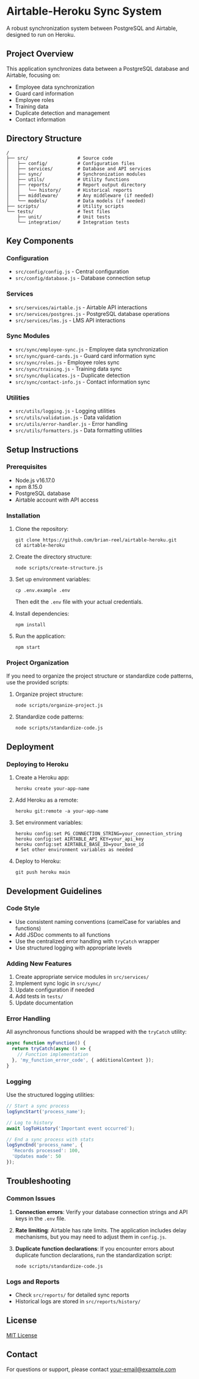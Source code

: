 # Airtable-Heroku Sync System

A robust synchronization system between PostgreSQL and Airtable, designed to run on Heroku.

## Project Overview

This application synchronizes data between a PostgreSQL database and Airtable, focusing on:

- Employee data synchronization
- Guard card information
- Employee roles
- Training data
- Duplicate detection and management
- Contact information

## Directory Structure

```
/
├── src/                  # Source code
│   ├── config/           # Configuration files
│   ├── services/         # Database and API services
│   ├── sync/             # Synchronization modules
│   ├── utils/            # Utility functions
│   ├── reports/          # Report output directory
│   │   └── history/      # Historical reports
│   ├── middleware/       # Any middleware (if needed)
│   └── models/           # Data models (if needed)
├── scripts/              # Utility scripts
└── tests/                # Test files
    ├── unit/             # Unit tests
    └── integration/      # Integration tests
```

## Key Components

### Configuration

- `src/config/config.js` - Central configuration
- `src/config/database.js` - Database connection setup

### Services

- `src/services/airtable.js` - Airtable API interactions
- `src/services/postgres.js` - PostgreSQL database operations
- `src/services/lms.js` - LMS API interactions

### Sync Modules

- `src/sync/employee-sync.js` - Employee data synchronization
- `src/sync/guard-cards.js` - Guard card information sync
- `src/sync/roles.js` - Employee roles sync
- `src/sync/training.js` - Training data sync
- `src/sync/duplicates.js` - Duplicate detection
- `src/sync/contact-info.js` - Contact information sync

### Utilities

- `src/utils/logging.js` - Logging utilities
- `src/utils/validation.js` - Data validation
- `src/utils/error-handler.js` - Error handling
- `src/utils/formatters.js` - Data formatting utilities

## Setup Instructions

### Prerequisites

- Node.js v16.17.0
- npm 8.15.0
- PostgreSQL database
- Airtable account with API access

### Installation

1. Clone the repository:
   ```
   git clone https://github.com/brian-reel/airtable-heroku.git
   cd airtable-heroku
   ```

2. Create the directory structure:
   ```
   node scripts/create-structure.js
   ```

3. Set up environment variables:
   ```
   cp .env.example .env
   ```
   Then edit the `.env` file with your actual credentials.

4. Install dependencies:
   ```
   npm install
   ```

5. Run the application:
   ```
   npm start
   ```

### Project Organization

If you need to organize the project structure or standardize code patterns, use the provided scripts:

1. Organize project structure:
   ```
   node scripts/organize-project.js
   ```

2. Standardize code patterns:
   ```
   node scripts/standardize-code.js
   ```

## Deployment

### Deploying to Heroku

1. Create a Heroku app:
   ```
   heroku create your-app-name
   ```

2. Add Heroku as a remote:
   ```
   heroku git:remote -a your-app-name
   ```

3. Set environment variables:
   ```
   heroku config:set PG_CONNECTION_STRING=your_connection_string
   heroku config:set AIRTABLE_API_KEY=your_api_key
   heroku config:set AIRTABLE_BASE_ID=your_base_id
   # Set other environment variables as needed
   ```

4. Deploy to Heroku:
   ```
   git push heroku main
   ```

## Development Guidelines

### Code Style

- Use consistent naming conventions (camelCase for variables and functions)
- Add JSDoc comments to all functions
- Use the centralized error handling with `tryCatch` wrapper
- Use structured logging with appropriate levels

### Adding New Features

1. Create appropriate service modules in `src/services/`
2. Implement sync logic in `src/sync/`
3. Update configuration if needed
4. Add tests in `tests/`
5. Update documentation

### Error Handling

All asynchronous functions should be wrapped with the `tryCatch` utility:

```javascript
async function myFunction() {
  return tryCatch(async () => {
    // Function implementation
  }, 'my_function_error_code', { additionalContext });
}
```

### Logging

Use the structured logging utilities:

```javascript
// Start a sync process
logSyncStart('process_name');

// Log to history
await logToHistory('Important event occurred');

// End a sync process with stats
logSyncEnd('process_name', { 
  'Records processed': 100,
  'Updates made': 50
});
```

## Troubleshooting

### Common Issues

1. **Connection errors**: Verify your database connection strings and API keys in the `.env` file.

2. **Rate limiting**: Airtable has rate limits. The application includes delay mechanisms, but you may need to adjust them in `config.js`.

3. **Duplicate function declarations**: If you encounter errors about duplicate function declarations, run the standardization script:
   ```
   node scripts/standardize-code.js
   ```

### Logs and Reports

- Check `src/reports/` for detailed sync reports
- Historical logs are stored in `src/reports/history/`

## License

[MIT License](LICENSE)

## Contact

For questions or support, please contact [your-email@example.com](mailto:your-email@example.com)

